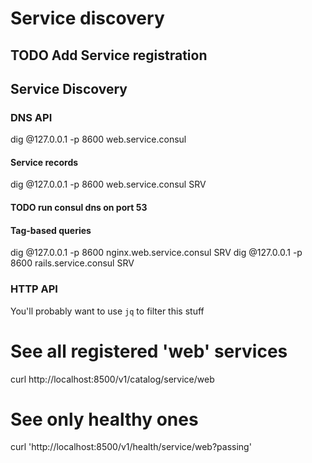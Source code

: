 # Service discovery


## TODO Add Service registration





## Service Discovery

### DNS API
dig @127.0.0.1 -p 8600 web.service.consul

#### Service records
dig @127.0.0.1 -p 8600 web.service.consul SRV


#### TODO run consul dns on port 53


#### Tag-based queries
dig @127.0.0.1 -p 8600 nginx.web.service.consul SRV
dig @127.0.0.1 -p 8600 rails.service.consul SRV



### HTTP API

You'll probably want to use `jq` to filter this stuff

# See all registered 'web' services
curl http://localhost:8500/v1/catalog/service/web

# See only healthy ones
curl 'http://localhost:8500/v1/health/service/web?passing'
